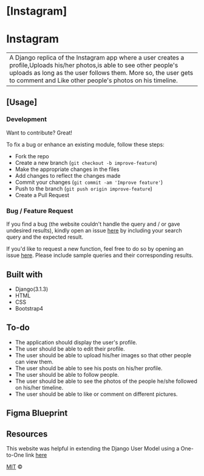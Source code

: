 # [Instagram]
# Instagram
<table>
<tr>
<td>
  A Django replica of the Instagram app where a user creates a profile,Uploads his/her photos,is able to see other people's uploads as long as the user follows them. More so, the user gets to comment and Like other people's photos on his timeline.
</td>
</tr>
</table>

## [Usage]

### Development
Want to contribute? Great!

To fix a bug or enhance an existing module, follow these steps:

- Fork the repo
- Create a new branch (`git checkout -b improve-feature`)
- Make the appropriate changes in the files
- Add changes to reflect the changes made
- Commit your changes (`git commit -am 'Improve feature'`)
- Push to the branch (`git push origin improve-feature`)
- Create a Pull Request 

### Bug / Feature Request

If you find a bug (the website couldn't handle the query and / or gave undesired results), kindly open an issue [here](https://github.com/Nelly-ayebale/instagram/issues/new) by including your search query and the expected result.

If you'd like to request a new function, feel free to do so by opening an issue [here](https://github.com/Nelly-ayebale/instagram/issues/new). Please include sample queries and their corresponding results.


## Built with 

- Django(3.1.3)
- HTML
- CSS
- Bootstrap4

## To-do
- The application should display the user's profile.
- The user should be able to edit their profile.
- The user should be able to upload his/her images so that other people can view them.
- The user should be able to see his posts on his/her profile.
- The user should be able to follow people.
- The user should be able to see the photos of the people he/she followed on his/her timeline.
- The user should be able to like or comment on different pictures.

## Figma Blueprint

## Resources
This website was helpful in extending the Django User Model using a One-to-One link [here](https://simpleisbetterthancomplex.com/tutorial/2016/07/22/how-to-extend-django-user-model.html)


[MIT](LICENSE) ©

